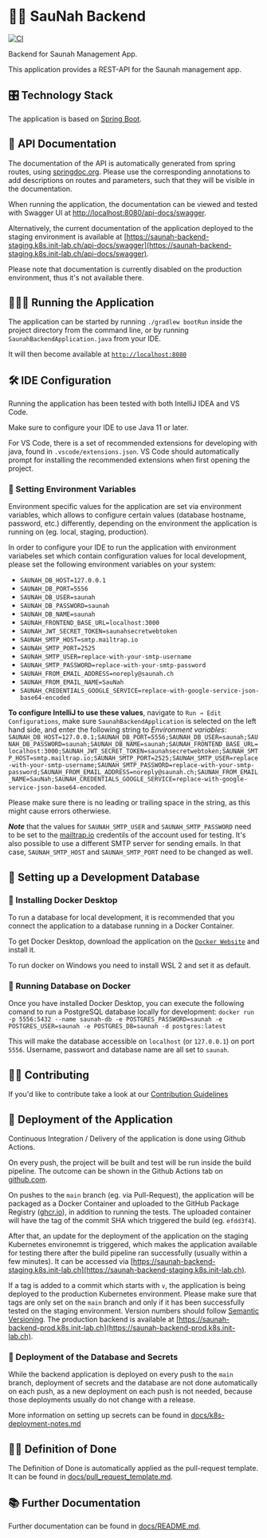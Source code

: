 # 🛁🔥 SauNah Backend

[![CI](https://github.com/saunah/saunah-backend/actions/workflows/run-deployment.yml/badge.svg?branch=main)](https://github.com/saunah/saunah-backend/actions/workflows/run-deployment.yml)


Backend for Saunah Management App.

This application provides a REST-API for the Saunah management app.

## 🎛 Technology Stack
The application is based on [Spring Boot](https://spring.io/projects/spring-boot).

## 🧐 API Documentation
The documentation of the API is automatically generated from spring routes, using [springdoc.org](https://springdoc.org/). Please use the corresponding annotations to add descriptions on routes and parameters, such that they will be visible in the documentation.

When running the application, the documentation can be viewed and tested with Swagger UI at [http://localhost:8080/api-docs/swagger](http://localhost:8080/api-docs/swagger).

Alternatively, the current documentation of the application deployed to the staging environment is available at [https://saunah-backend-staging.k8s.init-lab.ch/api-docs/swagger](https://saunah-backend-staging.k8s.init-lab.ch/api-docs/swagger).

Please note that documentation is currently disabled on the production environment, thus it's not available there.

## 👨🏼‍💻 Running the Application
The application can be started by running `./gradlew bootRun` inside the project directory from the command line, or by running `SaunahBackendApplication.java` from your IDE.

It will then become available at [`http://localhost:8080`](http://localhost:8080)

## 🛠 IDE Configuration

Running the application has been tested with both IntelliJ IDEA and VS Code.

Make sure to configure your IDE to use Java 11 or later.

For VS Code, there is a set of recommended extensions for developing with java, found in `.vscode/extensions.json`. VS Code should automatically prompt for installing the recommended extensions when first opening the project.

### 🌱 Setting Environment Variables

Environment specific values for the application are set via environment variables, which allows to configure certain values (database hostname, password, etc.) differently, depending on the environment the application is running on (eg. local, staging, production).

In order to configure your IDE to run the application with environment variabeles set which contain configuration values for local development, please set the following environment variables on your system:

- `SAUNAH_DB_HOST=127.0.0.1`
- `SAUNAH_DB_PORT=5556`
- `SAUNAH_DB_USER=saunah`
- `SAUNAH_DB_PASSWORD=saunah`
- `SAUNAH_DB_NAME=saunah`
- `SAUNAH_FRONTEND_BASE_URL=localhost:3000`
- `SAUNAH_JWT_SECRET_TOKEN=saunahsecretwebtoken`
- `SAUNAH_SMTP_HOST=smtp.mailtrap.io`
- `SAUNAH_SMTP_PORT=2525`
- `SAUNAH_SMTP_USER=replace-with-your-smtp-username`
- `SAUNAH_SMTP_PASSWORD=replace-with-your-smtp-password`
- `SAUNAH_FROM_EMAIL_ADDRESS=noreply@saunah.ch`
- `SAUNAH_FROM_EMAIL_NAME=SauNah`
- `SAUNAH_CREDENTIALS_GOOGLE_SERVICE=replace-with-google-service-json-base64-encoded`


**To configure IntelliJ to use these values**, navigate to `Run → Edit Configurations`, make sure `SaunahBackendApplication` is selected on the left hand side, and enter the following string to *Environment variables*: `SAUNAH_DB_HOST=127.0.0.1;SAUNAH_DB_PORT=5556;SAUNAH_DB_USER=saunah;SAUNAH_DB_PASSWORD=saunah;SAUNAH_DB_NAME=saunah;SAUNAH_FRONTEND_BASE_URL=localhost:3000;SAUNAH_JWT_SECRET_TOKEN=saunahsecretwebtoken;SAUNAH_SMTP_HOST=smtp.mailtrap.io;SAUNAH_SMTP_PORT=2525;SAUNAH_SMTP_USER=replace-with-your-smtp-username;SAUNAH_SMTP_PASSWORD=replace-with-your-smtp-password;SAUNAH_FROM_EMAIL_ADDRESS=noreply@saunah.ch;SAUNAH_FROM_EMAIL_NAME=SauNah;SAUNAH_CREDENTIALS_GOOGLE_SERVICE=replace-with-google-service-json-base64-encoded`.

Please make sure there is no leading or trailing space in the string, as this might cause errors otherwiese.

***Note*** that the values for `SAUNAH_SMTP_USER` and `SAUNAH_SMTP_PASSWORD` need to be set to the [mailtrap.io](https://mailtrap.io) credentils of the account used for testing. It's also possible to use a different SMTP server for sending emails. In that case, `SAUNAH_SMTP_HOST` and `SAUNAH_SMTP_PORT` need to be changed as well.

## 💾 Setting up a Development Database

### 🐋 Installing Docker Desktop

To run a database for local development, it is recommended that you connect the application to a database running in a Docker Container.

To get Docker Desktop, download the application on the [`Docker Website`](https://docs.docker.com/get-docker/) and install it.

To run docker on Windows you need to install WSL 2 and set it as default.

### 🚢 Running Database on Docker

Once you have installed Docker Desktop, you can execute the following comand to run a PostgreSQL database locally for development: `docker run -p 5556:5432 --name saunah-db -e POSTGRES_PASSWORD=saunah -e POSTGRES_USER=saunah -e POSTGRES_DB=saunah -d postgres:latest`

This will make the database accessible on `localhost` (or `127.0.0.1`) on port `5556`. Username, passwort and database name are all set to `saunah`.


## 🤝🏼 Contributing

If you'd like to contribute take a look at our [Contribution Guidelines](docs/CONTRIBUTING.md)


## 🚀 Deployment of the Application

Continuous Integration / Delivery of the application is done using Github Actions.

On every push, the project will be built and test will be run inside the build pipeline. The outcome can be shown in the Github Actions tab on [github.com](https://github.com/saunah/saunah-backend/actions).

On pushes to the `main` branch (eg. via Pull-Request), the application will be packaged as a Docker Container and uploaded to the GitHub Package Registry ([ghcr.io](https://ghcr.io)), in addition to running the tests. The uploaded container will have the tag of the commit SHA which triggered the build (eg. `efdd3f4`).

After that, an update for the deployment of the application on the staging Kubernetes environemnt is triggered, which makes the application available for testing there after the build pipeline ran successfully (usually within a few minutes). It can be accessed via [https://saunah-backend-staging.k8s.init-lab.ch](https://saunah-backend-staging.k8s.init-lab.ch).

If a tag is added to a commit which starts with `v`, the application is being deployed to the production Kubernetes environment. Please make sure that tags are only set on the `main` branch and only if it has been successfully tested on the staging environment. Version numbers should follow [Semantic Versioning](https://semver.org/). The production backend is available at [https://saunah-backend-prod.k8s.init-lab.ch](https://saunah-backend-prod.k8s.init-lab.ch).


### 🔐 Deployment of the Database and Secrets

While the backend application is deployed on every push to the `main` branch, deployment of secrets and the database are not done automatically on each push, as a new deployment on each push is not needed, because those deployments usually do not change with a release.

More information on setting up secrets can be found in [docs/k8s-deployment-notes.md](./docs/k8s-deployment-notes.md)


## 👌🏼 Definition of Done
The Definition of Done is automatically applied as the pull-request template. It can be found in [docs/pull_request_template.md](./docs/pull_request_template.md).


## 📚 Further Documentation

Further documentation can be found in [docs/README.md](./docs/README.md).
